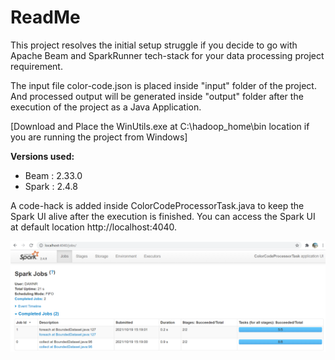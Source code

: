 # ReadMe
This project resolves the initial setup struggle if you decide to go with Apache Beam and SparkRunner tech-stack for your data processing project requirement.

The input file color-code.json is placed inside "input" folder of the project. And processed output will be generated inside "output" folder after the execution of the project as a Java Application.

[Download and Place the WinUtils.exe at C:\hadoop_home\bin location if you are running the project from Windows]

**Versions used:**
- Beam : 2.33.0
- Spark : 2.4.8

A code-hack is added inside ColorCodeProcessorTask.java to keep the Spark UI alive after the execution is finished. You can access the Spark UI at default location http://localhost:4040.

![Spark UI](https://github.com/ghrdawn/apachebeamdemo/blob/main/BeamDemo/img/sparkui.PNG?raw=true)
